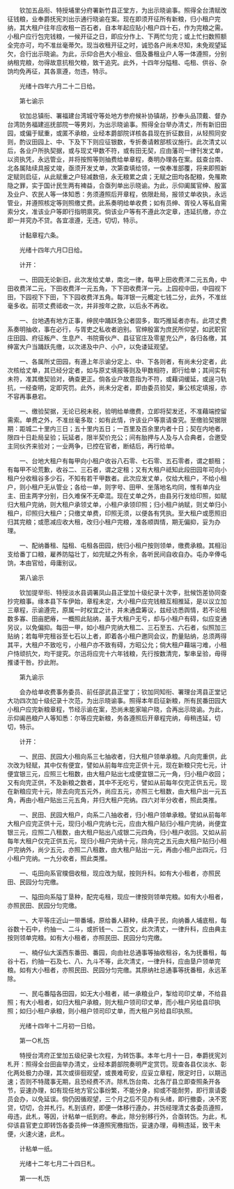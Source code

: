<!-- { "loadSidebar": true } -->
　　钦加五品衔、特授埔里分府署新竹县正堂方，为出示晓谕事。照得全台清赋改征钱粮，业奉爵抚宪刘出示通行晓谕在案。现在即须开征所有新粮，归小租户完纳，其大租户往年应收租一百石者，自本年起应贴小租户四十石，作为完粮之需。小租户应行包完钱粮，一候开征之日，即应分作上、下两忙匀完；或上忙扫数照额全完亦可，均不准丝毫蒂欠。现当收租开征之时，诚恐各户尚未尽知，未免观望延欠，合行出示晓谕。为此，示仰合邑大小租业、佃及番租业户人等一体遵照，分别纳租完粮，勿得故意抗租欠粮，致干追究。此外，十四年分隘租、屯租、供谷、杂饷均免再征，其各禀遵，勿违，特示。

　　光绪十四年六月二十二日给。

　　第七谕示

　　钦加总镇衔、署福建台湾城守等处地方参府候补协镇胡，抄奉头品顶戴、督办台湾防务福建巡抚部院一等男刘，为出示晓谕事。照得全台举办清丈，所有新旧田园，或偏于赋重，或匿不承粮，业经本爵部院详核各县现在折征数目，从轻照同安则，酌议田园上、中、下及下下则应征银数，专折奏请敕部核议施行。此次清丈以后，各业户所执契据，或与现丈甲数不符，或有田无契，应由藩司一律刊发丈单，以资执凭，永远管业，并将按照等则抽费给单章程，奏明办理各在案。兹查台南、北各属陆续具报丈竣，亟须开发丈单，次第查填给领，一俟奉准部覆，将来即照新定赋则启征，从此赋重之户轻减数倍，永无粮累之虞；无赋之田均各配粮，免罹欺隐之罪，实于国计民生两有裨益，合亟列单出示晓谕。为此，示仰阖属官绅、殷富及业户、农民人等一体知悉：务须遵照后开章程，依限赴局，报领丈单收执，永远管业，并遵照核定等则照缴丈费。此系奏明给单收费；如有员绅、胥役人等私自需索分文，准该业户等即行指明禀究。倘该业户等有不遵此次定章，违延抗缴，亦立即一并究办不贷。各宜凛遵，无违，切切，特示。

　　计黏章程六条。

　　光绪十四年六月□日给。

　　计开：

　　一、田园无论新旧，此次发给丈单，南北一律，每甲上田收费洋二元五角，中田收费洋二元，下田收费洋一元五角，下下田收费洋一元。上园视中田，中园视下田，下园视下下田，下下园收费洋五角。每洋银一元概定七钱二分，此外，不准丝毫多收。前项丈费祗收一次，并非按年之款，以后永不再收。

　　一、台地遇有地方正事，绅民中踊跃急公者固多，取巧推延者亦有。此项丈费系奏明抽收，事在必行，与胥吏之私收者逈别。官绅殷富为庶民所仰望，如武职官庄田园、府征叛产、生息产、书院膏伙产、县征官庄及零星充公产，各归各缴，其绅富大户当踊跃先缴，以次递及中户、小户，以免诿延观望。

　　一、各属所丈田园，有遵上年示谕分定上、中、下各则者，有尚未分定者，此次核给丈单，其已经分定者，如与原丈填报等则及甲数相符，即行给单；其间实有未符，准其缴契验对，确查更正。倘各业户故意指为不符，或藉词缓延，或逞刁轨抗，一经查明，定即究罚。此外，尚未分定者，即由委员验契，秉公核定填报，亦不容再事悬宕。

　　一、缴验契据，无论已税未税，验明给单缴费，立即将契发还，不准藉端控留需索。单费之外，不准丝毫多取：如有此情，许该业户等禀请查究。至缴验契据限期：距城二十里内三日；五十里内五日；一百里及百余里内者十日；契在内地者，限四十日赴局呈验；玩延者，限半契价充公；间有胎押与人及与人合典者，合邀受主同伙齐来验对；一业两争，已控在官者，断结后，再行给单。

　　一、台地大租户有每甲向小租户收谷八石零、七石零、五石零者，谓之额租；有每甲不论荒歉，收谷二、三石者，谓之定租；又有大租户祗知此段田园年可向小租户分收租谷多少石，不知有若干甲数者。此次应发丈单，仅给大租户，不给小租户，则小租户无从管业；各给一单，则字号、田甲、坐落地名均同，惟有单内业主、田主两字分别，日久难保不无牵混。现在丈单之外，由县另行发给印照，如赋归大租户完纳，则大租户承领丈单，小租户承领印照；归小租户纳赋，则丈单归小租户，印照归大租户；只缴丈单费，印照无须，以便各有凭执。至大租户或愿照旧归其完粮；或愿减应收大租，改归小租户完粮，准各顺舆情，期无偏抑，妥为办理。

　　一、配纳番租、隘租、屯租各田园，统归小租户按则领单，缴费承粮。其相沿支给番丁口粮，雇养防隘壮丁，如完赋之外有余，各听民间自收自办。屯办辛俸屯饷，本由官给，毋庸别议。

　　第八谕示

　　钦加提举衔、特授淡水县调署凤山县正堂加十级纪录十次李，批候饬差协同查抄完粮事。缘本县下车伊始，章程未定，大小租户应完钱粮互相推延，是以议立加三章程，示谕遵完，原属一时权宜之计，并未通盘筹议，兹经访悉舆情，若不论租数多寡、田亩肥瘠，一概照此贴纳，虽于大租户无亏，却与小租户有碍，似应变通另议，以免偏抑。每田一甲，如小租户完纳大租二、三石至五、六石者，似照加三贴纳；若每甲完租谷至七石以上者，即着各小租户邀同会议，酌量贴纳，总须两得其平，大租户不致吃亏，小租户亦不致有碍，方昭公允；倘大租户藉端刁难，小租户恃顽抗欠，均干提究。尔迅将应完十六年钱粮，先行按数清完，掣串呈验，毋得推诿干咎。抄此附。

　　第九谕示

　　会办给单收费事务委员、前任邵武县正堂丁；钦加同知衔、署理台湾县正堂记大功四次加十级纪录十次范，为出示晓谕事。照得本年启征新粮，所有民番田园大小租户应完新粮章程，节经示谕在案，恐尚未能家喻户晓，合再出示晓谕。为此，示仰阖邑粮户人等知悉：尔等应完新粮，务各遵照后开章程完纳，毋稍违延，切切，特示。

　　计开：

　　一、民田、民园大小租向系三七抽收者，归大租户领单承粮。凡向完重供，此次改为轻赋，其中仅有便宜，譬如从前每年应完正供十元，现在新粮只完七元，计便宜银三元，应照三七租数，由大租户贴出七成便宜银二元一角，归小租户收回；又有向完正供，不及新粮之数者，其中不无吃亏，譬如从前每年仅完正供五元，现在新粮应完十元，除去向完五元外，尚应五元，亦照三七租数，由大租户出一元五角，再由小租户贴出三元五角，并归大租户完纳。四六对半分收者，照此类推。

　　一、民田、民园大租户，向系二八抽收者，归小租户领单承粮。譬如从前每年大租户应完正供十元，现归小租户完纳七元，应由大租户贴归小租户完纳，尚便宜银三元，应照二八租数，由大租户贴出八成银二元四角，归小租户收回。又如从前每年大租户仅完正供五元，现归小租户完纳十元，除向完之五元由大租户贴归小租户完纳外，尚少五元，亦照二八租数，由大租户贴出一元，再由小租户出四元，归小租户完纳。一九分收者，照此类推。

　　一、屯田向系官贌佃收租，现应改为赋，按则升科。如有大小租者，亦照民田、民园分匀完缴。

　　一、隘田向系隘丁垦种，配完屯租，现应一律按则领单完粮。如有大小租者，亦照民田、民园分匀完缴。

　　一、大平等庄近山一带番埔，原给番人耕种，续典于民，向纳番人埔底租，每谷数十石中，约抽一、二斗，或折钱一、二百文，此次清丈，一律升科，应由典主按则领单完粮。如有大小租者，亦照民田、民园分匀完缴。

　　一、楠仔仙大溪西东番田、番园，向由社总通事等抽收租谷，名为抚番租，每谷十石，约抽一石及七、八、九斗不等，此次清丈，一律升科，应由垦户领单完粮。如有大小租者，亦照民田、民园分匀完缴。其原纳社总通事等抚番租，永远革除。

　　一、民屯番隘各田园，如无大小租者，祗一承粮业户，掣给司印丈单，不给县照；有大小租者，如归大租户承粮，则大租户领司印丈单，而小租户另给县印执照；如归小租户承粮，则小租户领司印丈单，而大租户另给县印执照。

　　光绪十四年十二月初一日给。

　　第一○札饬

　　特授台湾府正堂加五级纪录七次程，为转饬事。本年七月十一日，奉爵抚宪刘札开：照得全台田亩举办清丈，业经本爵部院奏明严定赏罚。现查各县仅淡水、彰化两处极力办理，其次或徘徊观望，或畏难苟安，应妥立章程，限定时日，以期迅速；否则不特蒇事无期，且恐经费不济。除札饬台南、北各厅县立即查照条开各节，妥速办理，如有现任地方官公事纷繁，不能分身，抑或不能耐劳，即行禀请委员会办，以免延误。倘仍因循观望，三个月之后不见办有头绪，即行撤委，决不宽贷，切切，合并札行。札到该府，即便一体移行遵办，并饬经理清丈各委员遵照，毋违，此札，等因，计粘单一纸到府。奉此，除分别移行外，合亟转饬。为此，札仰该县官吏立即转饬各委员绅一体遵照宪檄指饬，妥速办理，毋稍违延，致干未便，火速火速，此札。

　　计粘单一纸。

　　光绪十二年七月二十四日札。

　　第一一札饬

